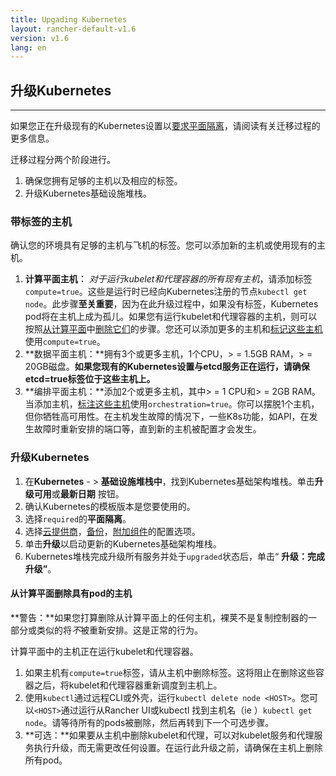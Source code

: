 ```yaml
---
title: Upgading Kubernetes
layout: rancher-default-v1.6
version: v1.6
lang: en
---
```


## 升级Kubernetes

------

如果您正在升级现有的Kubernetes设置以[要求平面隔离](https://github.com/rancher/rancher.github.io/blob/master/rancher/v1.6/en/kubernetes/upgrading/%7B%7Bsite.baseurl%7D%7D/rancher/%7B%7Bpage.version%7D%7D/%7B%7Bpage.lang%7D%7D/kubernetes/resiliency-planes)，请阅读有关迁移过程的更多信息。

迁移过程分两个阶段进行。

1. 确保您拥有足够的主机以及相应的标签。
2. 升级Kubernetes基础设施堆栈。

### 带标签的主机

确认您的环境具有足够的主机与飞机的标签。您可以添加新的主机或使用现有的主机。

1. **计算平面主机：** *对于运行kubelet和代理容器的所有现有主机*，请添加标签`compute=true`。这些是运行时已经向Kubernetes注册的节点`kubectl get node`。此步骤**至关重要**，因为在此升级过程中，如果没有标签，Kubernetes pod将在主机上成为孤儿。如果您有运行kubelet和代理容器的主机，则可以按照[从计算平面](https://github.com/rancher/rancher.github.io/blob/master/rancher/v1.6/en/kubernetes/upgrading/index.md#removing-hosts-with-pods-from-the-compute-plane)中[删除它们](https://github.com/rancher/rancher.github.io/blob/master/rancher/v1.6/en/kubernetes/upgrading/index.md#removing-hosts-with-pods-from-the-compute-plane)的步骤。您还可以添加更多的主机和[标记这些主机](https://github.com/rancher/rancher.github.io/blob/master/rancher/v1.6/en/kubernetes/upgrading/%7B%7Bsite.baseurl%7D%7D/rancher/%7B%7Bpage.version%7D%7D/%7B%7Bpage.lang%7D%7D/hosts/#host-labels)使用`compute=true`。
2. **数据平面主机：**拥有3个或更多主机，1个CPU，> = 1.5GB RAM，> = 20GB磁盘。**如果您现有的Kubernetes设置与etcd服务正在运行，请确保etcd=true标签位于这些主机上。**
3. **编排平面主机：**添加2个或更多主机，其中> = 1 CPU和> = 2GB RAM。当添加主机，[标注这些主机](https://github.com/rancher/rancher.github.io/blob/master/rancher/v1.6/en/kubernetes/upgrading/%7B%7Bsite.baseurl%7D%7D/rancher/%7B%7Bpage.version%7D%7D/%7B%7Bpage.lang%7D%7D/hosts/#host-labels)使用`orchestration=true`。你可以摆脱1个主机，但你牺牲高可用性。在主机发生故障的情况下，一些K8s功能，如API，在发生故障时重新安排的端口等，直到新的主机被配置才会发生。

### 升级Kubernetes

1. 在**Kubernetes** - > **基础设施堆栈中**，找到Kubernetes基础架构堆栈。单击**升级可用**或**最新日期** 按钮。
2. 确认Kubernetes的模板版本是您要使用的。
3. 选择`required`的**平面隔离**。
4. 选择[云提供商](https://github.com/rancher/rancher.github.io/blob/master/rancher/v1.6/en/kubernetes/upgrading/%7B%7Bsite.baseurl%7D%7D/rancher/%7B%7Bpage.version%7D%7D/%7B%7Bpage.lang%7D%7D/kubernetes/providers)，[备份](https://github.com/rancher/rancher.github.io/blob/master/rancher/v1.6/en/kubernetes/upgrading/%7B%7Bsite.baseurl%7D%7D/rancher/%7B%7Bpage.version%7D%7D/%7B%7Bpage.lang%7D%7D/kubernetes/backups)，[附加组件](https://github.com/rancher/rancher.github.io/blob/master/rancher/v1.6/en/kubernetes/upgrading/%7B%7Bsite.baseurl%7D%7D/rancher/%7B%7Bpage.version%7D%7D/%7B%7Bpage.lang%7D%7D/kubernetes/addons)的配置选项。
5. 单击**升级**以启动更新的Kubernetes基础架构堆栈。
6. Kubernetes堆栈完成升级所有服务并处于`upgraded`状态后，单击“ **升级：完成升级”**。

#### 从计算平面删除具有pod的主机

**警告：**如果您打算删除从计算平面上的任何主机，裸荚不是复制控制器的一部分或类似的将*不*被重新安排。这是正常的行为。

计算平面中的主机正在运行kubelet和代理容器。

1. 如果主机有`compute=true`标签，请从主机中删除标签。这将阻止在删除这些容器之后，将kubelet和代理容器重新调度到主机上。
2. 使用`kubectl`通过远程CLI或外壳，运行`kubectl delete node <HOST>`。您可以`<HOST>`通过运行从Rancher UI或kubectl 找到主机名（ie ）`kubectl get node`。请等待所有的pods被删除，然后再转到下一个可选步骤。
3. **可选：**如果要从主机中删除kubelet和代理，可以对kubelet服务和代理服务执行升级，而无需更改任何设置。在运行此升级之前，请确保在主机上删除所有pod。
